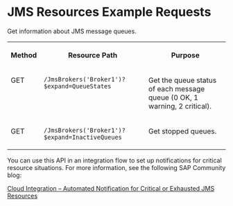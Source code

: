 <!-- loioc6c00d53b64d4f6dbee059338fd966f0 -->

# JMS Resources Example Requests

Get information about JMS message queues.




<table>
<tr>
<th valign="top">

Method



</th>
<th valign="top">

Resource Path



</th>
<th valign="top">

Purpose



</th>
</tr>
<tr>
<td valign="top">

GET



</td>
<td valign="top">

 `​/JmsBrokers('Broker1')?$expand=QueueStates` 



</td>
<td valign="top">

Get the queue status of each message queue \(0 OK, 1 warning, 2 critical\).



</td>
</tr>
<tr>
<td valign="top">

GET



</td>
<td valign="top">

 `​/JmsBrokers('Broker1')?$expand=InactiveQueues` 



</td>
<td valign="top">

Get stopped queues.



</td>
</tr>
</table>

You can use this API in an integration flow to set up notifications for critical resource situations. For more information, see the following SAP Community blog:

[Cloud Integration – Automated Notification for Critical or Exhausted JMS Resources](https://blogs.sap.com/2018/06/04/cloud-integration-automated-notification-for-critical-or-exhausted-jms-resources/)

